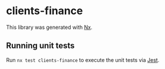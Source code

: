 # clients-finance

This library was generated with [Nx](https://nx.dev).

## Running unit tests

Run `nx test clients-finance` to execute the unit tests via [Jest](https://jestjs.io).
